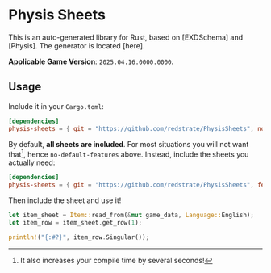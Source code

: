 # Physis Sheets

This is an auto-generated library for Rust, based on [EXDSchema] and [Physis]. The generator is located [here].

**Applicable Game Version**: `2025.04.16.0000.0000`.

## Usage

Include it in your `Cargo.toml`:

```toml
[dependencies]
physis-sheets = { git = "https://github.com/redstrate/PhysisSheets", no-default-features = true }
```

By default, **all sheets are included**. For most situations you will not want that[^1], hence `no-default-features` above. Instead, include the sheets you actually need:

```toml
[dependencies]
physis-sheets = { git = "https://github.com/redstrate/PhysisSheets", features = ["Item"], no-default-features = true }
```

Then include the sheet and use it!

```rust
let item_sheet = Item::read_from(&mut game_data, Language::English);
let item_row = item_sheet.get_row(1);

println!("{:#?}", item_row.Singular());
```

[^1]: It also increases your compile time by several seconds!
